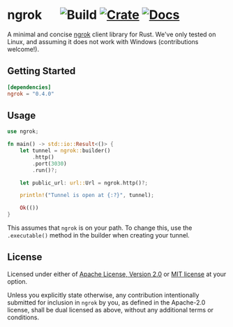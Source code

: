 # ngrok &emsp; ![Build] [![Crate]](https://crates.io/crates/ngrok) [![Docs]](https://docs.rs/ngrok/)

[build]: https://github.com/nkconnor/ngrok/workflows/Rust/badge.svg
[crate]: https://img.shields.io/crates/v/ngrok
[docs]: https://docs.rs/ngrok/badge.svg

A minimal and concise [ngrok](https://ngrok.com/) client library for Rust. We've only tested on Linux,
and assuming it does not work with Windows (contributions welcome!).

## Getting Started

```toml
[dependencies]
ngrok = "0.4.0"
```

## Usage

```rust
use ngrok;

fn main() -> std::io::Result<()> {
    let tunnel = ngrok::builder()
        .http()
        .port(3030)
        .run()?;

    let public_url: url::Url = ngrok.http()?;

    println!("Tunnel is open at {:?}", tunnel);

    Ok(())
}
```

This assumes that `ngrok` is on your path. To change this, use the `.executable()` method in the builder when
creating your tunnel.


## License

Licensed under either of <a href="LICENSE-APACHE">Apache License, Version
2.0</a> or <a href="LICENSE-MIT">MIT license</a> at your option.

Unless you explicitly state otherwise, any contribution intentionally submitted
for inclusion in `ngrok` by you, as defined in the Apache-2.0 license, shall be
dual licensed as above, without any additional terms or conditions.
